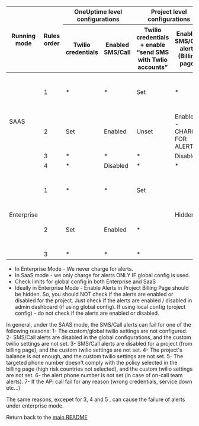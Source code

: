 <table>
  <tr>
    <th rowspan="2">
      Running mode
    </th>
    <th rowspan="2">
      Rules order
    </th>
    <th colspan="2">
      OneUptime level configurations
    </th>
    <th colspan="2">
      Project level configurations
    </th>
    <th rowspan="2">
      Results
    </th>
  </tr>
  <tr>
    <th>
      Twilio credentials
    </th>
    <th>
      Enabled SMS/Call
    </th>
    <th>
      Twilio credentials + enable “send SMS with Twlio accounts”
    </th>
    <th>
      Enabled SMS/Call alerts (Billing page)
    </th>
  </tr>
<tbody>
  <tr>
    <td rowspan="4">
      SAAS
    </td>
    <td>
      1
    </td>
    <td>
    *
    </td>
    <td>
    *
    </td>
    <td>
    Set
    </td>
    <td>
    *
    </td>
    <td>
    Success (without checking daily limits)
    </td>
  </tr>
  <tr>
    <td>
    2
    </td>
    <td>
    Set
    </td>
    <td>
    Enabled
    </td>
    <td>
    Unset
    </td>
    <td>
    Enabled - CHARGE FOR ALERTS
    </td>
    <td>
    Success (after checking daily limits)
    </td>
  </tr>
  <tr>
    <td>
    3
    </td>
    <td>
    *
    </td>
    <td>
    *
    </td>
    <td>
    *
    </td>
    <td>
    Disabled
    </td>
    <td>
    Failure
    </td>
  </tr>
  <tr>
    <td>
    4
    </td>
    <td>
    *
    </td>
    <td>
    Disabled
    </td>
    <td>
    *
    </td>
    <td>
    *
    </td>
    <td>
    Failure
    </td>
  </tr>

  <tr>
    <td rowspan="3">
      Enterprise
    </td>
    <td>
      1
    </td>
    <td>
    *
    </td>
    <td>
    *
    </td>
    <td>
    Set
    </td>
    <td rowspan="3">
        Hidden
    </td>
    <td>
    Success (without checking daily limits)
    </td>
  </tr>
  <tr>
    <td>
    2
    </td>
    <td>
    Set
    </td>
    <td>
    Enabled
    </td>
    <td>
    *
    </td>
    <td>
    Success (After checking the daily limits)
    </td>
  </tr>
  <tr>
    <td>
    3
    </td>
    <td>
    *
    </td>
    <td>
    *
    </td>
    <td>
    *
    </td>
    <td>
    Failure
    </td>
  </tr>

</tbody>
</table>

-   In Enterprise Mode - We never charge for alerts.
-   In SaaS mode - we only charge for alerts ONLY IF global config is used.
-   Check limits for global config in both Enterprise and SaaS
-   Ideally in Enterprise Mode - Enable Alerts in Project Billing Page should be hidden. So, you should NOT check if the alerts are enabled or disabled for the project. Just check if the alerts are enabled / disabled in admin dashboard (if using global config). If using local config (project config) - do not check if the alerts are enabled or disabled.

In general, under the SAAS mode, the SMS/Call alerts can fail for one of the following reasons:
1- The custom/global twilio settings are not configured.
2- SMS/Call alerts are disabled in the global configurations, and the custom twilio settings are not set.
3- SMS/Call alerts are disabled for a project (from billing page), and the custom twilio settings are not set.
4- The project's balance is not enough, and the custom twilio settings are not set.
5- The targeted phone number doesn't comply with the policy selected in the billing page (high risk countries not selected), and the custom twilio settings are not set.
6- the alert phone number is not set (in case of on-call team alerts).
7- If the API call fail for any reason (wrong credentials, service down etc...)

The same reasons, excepet for 3, 4 and 5 , can cause the failure of alerts under enterprise mode.

Return back to the [main README](../README.md)
